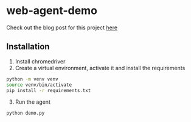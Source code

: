 # web-agent-demo


Check out the blog post for this project [here](https://luisgeissler.de/writings/llm-guided_web_testing_agent/)

## Installation
1. Install chromedriver
2. Create a virtual environment, activate it and install the requirements
```bash
python -m venv venv
source venv/bin/activate
pip install -r requirements.txt
```
3. Run the agent
```bash
python demo.py
```